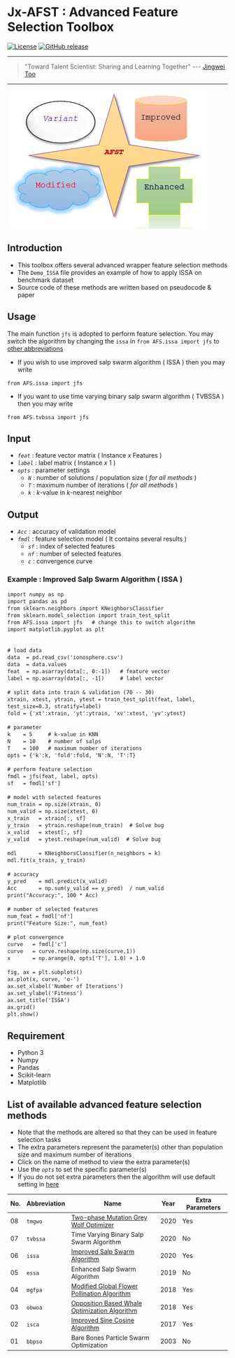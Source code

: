 # Jx-AFST : Advanced Feature Selection Toolbox

[![License](https://img.shields.io/badge/license-BSD_3-blue.svg)](https://github.com/JingweiToo/Advanced-Feature-Selection-Toolbox/blob/main/LICENSE)
[![GitHub release](https://img.shields.io/badge/release-pre-yellow.svg)](https://github.com/JingweiToo/Advanced-Feature-Selection-Toolbox)

---
> "Toward Talent Scientist: Sharing and Learning Together"
>  --- [Jingwei Too](https://jingweitoo.wordpress.com/)
---

![Wheel](https://github.com/JingweiToo/Advanced-Feature-Selection-Toolbox/blob/main/Capture.JPG)


## Introduction

* This toolbox offers several advanced wrapper feature selection methods
* The `Demo_ISSA` file provides an example of how to apply ISSA on benchmark dataset
* Source code of these methods are written based on pseudocode & paper


## Usage
The main function `jfs` is adopted to perform feature selection. You may switch the algorithm by changing the `issa` in `from AFS.issa import jfs` to [other abbreviations](/README.md#list-of-available-advanced-feature-selection-methods)
* If you wish to use improved salp swarm algorithm ( ISSA ) then you may write
```code
from AFS.issa import jfs
```
* If you want to use time varying binary salp swarm algorithm ( TVBSSA ) then you may write
```code
from AFS.tvbssa import jfs
```


## Input
* *`feat`*   : feature vector matrix ( Instance *x* Features )
* *`label`*  : label matrix ( Instance *x* 1 )
* *`opts`*   : parameter settings
    + *`N`* : number of solutions / population size ( *for all methods* )
    + *`T`* : maximum number of iterations ( *for all methods* )
    + *`k`* : *k*-value in *k*-nearest neighbor 


## Output
* *`Acc`*  : accuracy of validation model
* *`fmdl`* : feature selection model ( It contains several results )
    + *`sf`* : index of selected features
    + *`nf`* : number of selected features
    + *`c`*  : convergence curve
    
    
### Example : Improved Salp Swarm Algorithm ( ISSA ) 
```code 
import numpy as np
import pandas as pd
from sklearn.neighbors import KNeighborsClassifier
from sklearn.model_selection import train_test_split
from AFS.issa import jfs   # change this to switch algorithm 
import matplotlib.pyplot as plt


# load data
data  = pd.read_csv('ionosphere.csv')
data  = data.values
feat  = np.asarray(data[:, 0:-1])   # feature vector
label = np.asarray(data[:, -1])     # label vector

# split data into train & validation (70 -- 30)
xtrain, xtest, ytrain, ytest = train_test_split(feat, label, test_size=0.3, stratify=label)
fold = {'xt':xtrain, 'yt':ytrain, 'xv':xtest, 'yv':ytest}

# parameter
k    = 5     # k-value in KNN
N    = 10    # number of salps
T    = 100   # maximum number of iterations
opts = {'k':k, 'fold':fold, 'N':N, 'T':T}

# perform feature selection
fmdl = jfs(feat, label, opts)
sf   = fmdl['sf']

# model with selected features
num_train = np.size(xtrain, 0)
num_valid = np.size(xtest, 0)
x_train   = xtrain[:, sf]
y_train   = ytrain.reshape(num_train)  # Solve bug
x_valid   = xtest[:, sf]
y_valid   = ytest.reshape(num_valid)  # Solve bug

mdl       = KNeighborsClassifier(n_neighbors = k) 
mdl.fit(x_train, y_train)

# accuracy
y_pred    = mdl.predict(x_valid)
Acc       = np.sum(y_valid == y_pred)  / num_valid
print("Accuracy:", 100 * Acc)

# number of selected features
num_feat = fmdl['nf']
print("Feature Size:", num_feat)

# plot convergence
curve   = fmdl['c']
curve   = curve.reshape(np.size(curve,1))
x       = np.arange(0, opts['T'], 1.0) + 1.0

fig, ax = plt.subplots()
ax.plot(x, curve, 'o-')
ax.set_xlabel('Number of Iterations')
ax.set_ylabel('Fitness')
ax.set_title('ISSA')
ax.grid()
plt.show()
```


## Requirement
* Python 3 
* Numpy
* Pandas
* Scikit-learn
* Matplotlib


## List of available advanced feature selection methods
* Note that the methods are altered so that they can be used in feature selection tasks
* The extra parameters represent the parameter(s) other than population size and maximum number of iterations
* Click on the name of method to view the extra parameter(s)
* Use the *`opts`* to set the specific parameter(s)
* If you do not set extra parameters then the algorithm will use default setting in [here](/Description.md)


| No. | Abbreviation | Name                                                                                                                | Year | Extra Parameters |
|-----|--------------|---------------------------------------------------------------------------------------------------------------------|------|------------------|
| 08  | `tmgwo`      | [Two-phase Mutation Grey Wolf Optimizer](Description.md#two-phase-mutation-grey-wolf-optimizer-tmgwo)               | 2020 | Yes              |
| 07  | `tvbssa`     | Time Varying Binary Salp Swarm Algorithm                                                                            | 2020 | No               |
| 06  | `issa`       | [Improved Salp Swarm Algorithm](/Description.md#improved-salp-swarm-algorithm-issa)                                 | 2020 | Yes              |
| 05  | `essa`       | Enhanced Salp Swarm Algorithm                                                                                       | 2019 | No               |
| 04  | `mgfpa`      | [Modified Global Flower Pollination Algorithm](Description.md#modified-global-flower-pollination-algorithm-mgfpa)   | 2018 | Yes              |
| 03  | `obwoa`      | [Opposition Based Whale Optimization Algorithm](Description.md#opposition-based-whale-optimization-algorithm-obwoa) | 2018 | Yes              |
| 02  | `isca`       | [Improved Sine Cosine Algorithm](Description.md#improved-sine-cosine-algorithm-isca)                                | 2017 | Yes              |
| 01  | `bbpso`      | Bare Bones Particle Swarm Optimization                                                                              | 2003 | No               |


